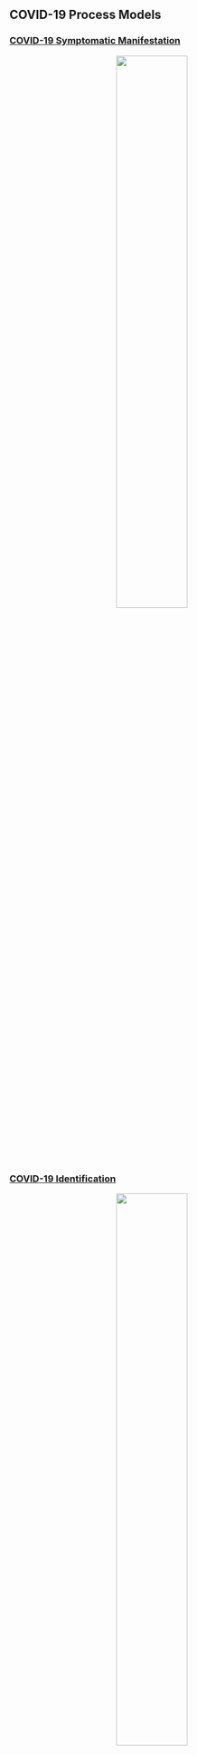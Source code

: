 ## COVID-19 Process Models

### [COVID-19 Symptomatic Manifestation](https://github.com/Berger-DM/berger-dm.github.io/blob/gh-pages/COVID-19%20Process%20Models/covid-symptomatic-manifestation.md)

<p align="center">
<img src="https://github.com/Berger-DM/berger-dm.github.io/blob/gh-pages/COVID-19%20Process%20Models/COVID-19%20Symptomatic%20Manifestation.png" width=50% height=50%>
</p>

### [COVID-19 Identification](https://github.com/Berger-DM/berger-dm.github.io/blob/gh-pages/COVID-19%20Process%20Models/covid-identification.md)

<p align="center">
<img src="https://github.com/Berger-DM/berger-dm.github.io/blob/gh-pages/COVID-19%20Process%20Models/COVID-19%20Identification.jpg
" width=50% height=50%>
</p>

